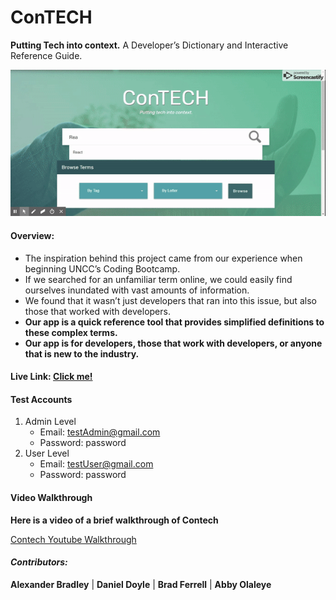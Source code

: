 # ConTECH
__Putting Tech into context.__ A Developer’s Dictionary and Interactive Reference Guide.

![Contech Gif](./contechgif.gif)

#### Overview:
* The inspiration behind this project came from our experience when beginning UNCC’s Coding Bootcamp. 
* If we searched for an unfamiliar term online, we could easily find ourselves inundated with vast amounts of information.
* We found that it wasn’t just developers that ran into this issue, but also those that worked with developers.
* __Our app is a quick reference tool that provides simplified definitions to these complex terms.__
* __Our app is for developers, those that work with developers, or anyone that is new to the industry.__

#### Live Link: [Click me!](https://contech-app.herokuapp.com/)

#### Test Accounts 

1. Admin Level
    * Email: testAdmin@gmail.com
    * Password: password
1. User Level
    * Email: testUser@gmail.com
    * Password: password

#### Video Walkthrough

__Here is a video of a brief walkthrough of Contech__

[Contech Youtube Walkthrough](https://youtu.be/g-NYxJTdiCQ)

#### _Contributors:_ 
__Alexander Bradley__ | __Daniel Doyle__ | __Brad Ferrell__ | __Abby Olaleye__